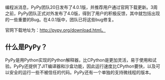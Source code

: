 编程派消息，PyPy团队20日发布了4.0.1版，并推荐用户通过官网下载更新。3周之前，PyPy团队正式对外发布了4.0版，得到了用户的积极反馈，其中就包括出现的一些重要的Bug。在4.0.1版中，团队已将这些bug修复。

官网下载地址为：http://pypy.org/download.html。

## 什么是PyPy？
PyPy是用Python实现的Python解释器，比CPython是更加灵活，易于使用和试验。PyPy还提供了JIT编译器和沙盒功能，因此运行速度比CPython要快，以及可以安全的运行一些不被信任的代码。PyPy还有一个单独的支持微线程的版本。